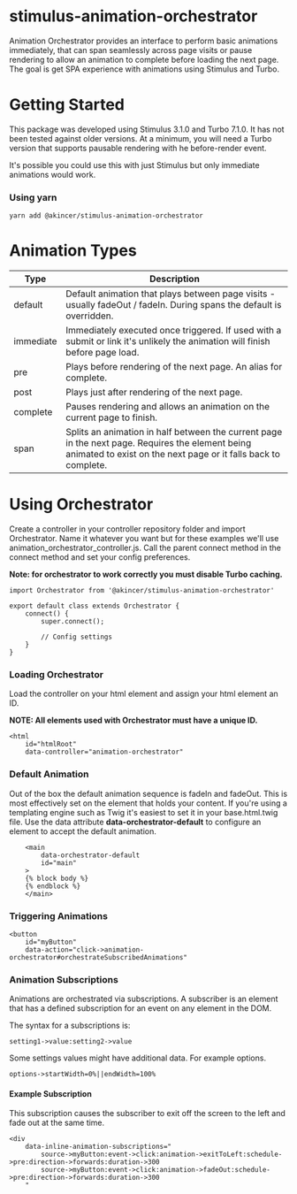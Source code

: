 # stimulus-animation-orchestrator

Animation Orchestrator provides an interface to perform basic animations immediately, that can span seamlessly across page visits or pause rendering to allow an animation to complete before loading the next page. The goal is get SPA experience with animations using Stimulus and Turbo.

# Getting Started

This package was developed using Stimulus 3.1.0 and Turbo 7.1.0. It has not been tested against older versions. At a minimum, you will need a Turbo version that supports pausable rendering with he before-render event.

It's possible you could use this with just Stimulus but only immediate animations would work.

### Using yarn

```
yarn add @akincer/stimulus-animation-orchestrator
```

# Animation Types

| Type      | Description                                                                                                                                                        |
|-----------|--------------------------------------------------------------------------------------------------------------------------------------------------------------------|
| default   | Default animation that plays between page visits - usually fadeOut / fadeIn. During spans the default is overridden.                                               |
| immediate | Immediately executed once triggered. If used with a submit or link it's unlikely the animation will finish before page load.                                       |
| pre       | Plays before rendering of the next page. An alias for complete.                                                                                                    |
| post      | Plays just after rendering of the next page.                                                                                                                       |
| complete  | Pauses rendering and allows an animation on the current page to finish.                                                                                            |
| span      | Splits an animation in half between the current page in the next page. Requires the element being animated to exist on the next page or it falls back to complete. |

# Using Orchestrator

Create a controller in your controller repository folder and import Orchestrator. Name it whatever you want but for these examples we'll use animation_orchestrator_controller.js. Call the parent connect method in the connect method and set your config preferences.

**Note: for orchestrator to work correctly you must disable Turbo caching.**

```
import Orchestrator from '@akincer/stimulus-animation-orchestrator'

export default class extends Orchestrator {
    connect() {
        super.connect();

        // Config settings
    }
}
```

### Loading Orchestrator

Load the controller on your html element and assign your html element an ID. 

**NOTE: All elements used with Orchestrator must have a unique ID.**
```
<html
    id="htmlRoot"
    data-controller="animation-orchestrator"
```

### Default Animation

Out of the box the default animation sequence is fadeIn and fadeOut. This is most effectively set on the element that holds your content. If you're using a templating engine such as Twig it's easiest to set it in your base.html.twig file. Use the data attribute **data-orchestrator-default** to configure an element to accept the default animation.

```
    <main
        data-orchestrator-default
        id="main"
    >
    {% block body %}
    {% endblock %}
    </main>
```

### Triggering Animations

```
<button
    id="myButton"
    data-action="click->animation-orchestrator#orchestrateSubscribedAnimations"
```

### Animation Subscriptions

Animations are orchestrated via subscriptions. A subscriber is an element that has a defined subscription for an event on any element in the DOM.

The syntax for a subscriptions is:

```
setting1->value:setting2->value
```

Some settings values might have additional data. For example options.

```
options->startWidth=0%||endWidth=100%
```

#### Example Subscription

This subscription causes the subscriber to exit off the screen to the left and fade out at the same time.

```
<div
    data-inline-animation-subscriptions="
        source->myButton:event->click:animation->exitToLeft:schedule->pre:direction->forwards:duration->300
        source->myButton:event->click:animation->fadeOut:schedule->pre:direction->forwards:duration->300
    "
```